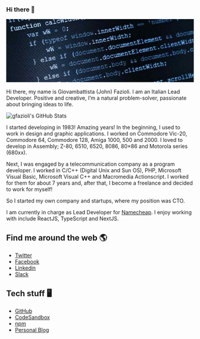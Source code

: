 ### Hi there 👋

<img src="https://raw.githubusercontent.com/gfazioli/gfazioli/master/code.jpg"/>

Hi there, my name is Giovambattista (John) Fazioli. I am an Italian Lead Developer. Positive and creative, I’m a natural problem-solver, passionate about bringing ideas to life.

![gfazioli's GitHub Stats](https://github-readme-stats.vercel.app/api?username=gfazioli&show_icons=true&theme=dark)


I started developing in 1983! Amazing years! In the beginning,  I used to work in design and graphic applications. I worked on Commodore Vic-20, Commodore 64, Commodore 128, Amiga 1000, 500 and 2000. I loved to develop in Assembly; Z-80, 6510, 6520, 8086, 80×86 and Motorola series (680xx).

Next, I was engaged by a telecommunication company as a program developer. I worked in C/C++ (Digital Unix and Sun OS), PHP, Microsoft Visual Basic, Microsoft Visual C++ and Macromedia Actionscript. I worked for them for about 7 years and, after that, I become a freelance and decided to work for myself!

So I started my own company and startups, where my position was CTO.

I am currently in charge as Lead Developer for [Namecheap](https://namecheap.com). I enjoy working with include ReactJS, TypeScript and NextJS.

## Find me around the web 🌎

- [Twitter](https://twitter.com/gfazioli)
- [Facebook](https://www.facebook.com/undolog)
- [Linkedin](https://it.linkedin.com/in/giovambattistafazioli)
- [Slack](https://undolog.slack.com)

## Tech stuff 🖥

- [GitHub](https://github.com/gfazioli)
- [CodeSandbox](https://codesandbox.io/u/gfazioli)
- [npm](https://www.npmjs.com/~gfazioli)
- [Personal Blog](http://undolog.com)



<!--
**gfazioli/gfazioli** is a ✨ _special_ ✨ repository because its `README.md` (this file) appears on your GitHub profile.

Here are some ideas to get you started:

- 🔭 I’m currently working on ...
- 🌱 I’m currently learning ...
- 👯 I’m looking to collaborate on ...
- 🤔 I’m looking for help with ...
- 💬 Ask me about ...
- 📫 How to reach me: ...
- 😄 Pronouns: ...
- ⚡ Fun fact: ...
-->
